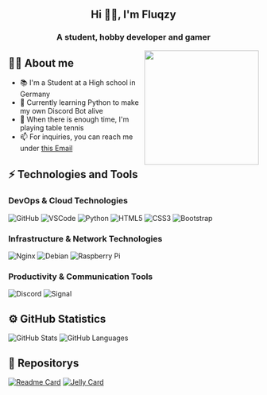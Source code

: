 <h2 align="center">Hi 👋🏻, I'm Fluqzy</h2>
<h3 align="center">A student, hobby developer and gamer</h3>
<img align='right' src="https://media.giphy.com/media/M9gbBd9nbDrOTu1Mqx/giphy.gif" width="230">

## 👨‍💻 About me
- 📚 I'm a Student at a High school in Germany
- 🌱 Currently learning Python to make my own Discord Bot alive
- 🏓 When there is enough time, I'm playing table tennis
- 📫 For inquiries, you can reach me under [this Email](mailto:tim@fluqzy.eu)

## ⚡ Technologies and Tools
### DevOps & Cloud Technologies
![GitHub](https://img.shields.io/badge/-GitHub-0D1117?style=flat-square&logo=GitHub)
![VSCode](https://img.shields.io/badge/-VSCode-007ACC?style=flat&logo=visual-studio-code&logoColor=white)
![Python](https://img.shields.io/badge/-Python-FFDA49?style=flat-square&logo=Python)
![HTML5](https://img.shields.io/badge/-HTML5-E34F26?style=flat-square&logo=html5&logoColor=white)
![CSS3](https://img.shields.io/badge/-CSS3-1572B6?style=flat-square&logo=css3)
![Bootstrap](https://img.shields.io/badge/-Bootstrap-563D7C?style=flat-square&logo=bootstrap)

### Infrastructure & Network Technologies
![Nginx](https://img.shields.io/badge/-Nginx-009639?style=flat&logo=nginx&logoColor=white)
![Debian](https://img.shields.io/badge/-Debian-010127?style=flat-square&logo=Debian)
![Raspberry Pi](https://img.shields.io/badge/-Raspberry%20Pi-C51A4A?style=flat-square&logo=Raspberry-Pi)

### Productivity & Communication Tools
![Discord](https://img.shields.io/badge/-Discord-5865F2?style=flat&logo=discord&logoColor=white)
![Signal](https://img.shields.io/badge/-Signal-598FF2?style=flat&logo=signal&logoColor=white)

## ⚙️ GitHub Statistics
![GitHub Stats](https://github-readme-stats.vercel.app/api?username=Fluqzy&show_icons=true&theme=tokyonight)
![GitHub Languages](https://github-readme-stats.vercel.app/api/top-langs/?username=Fluqzy&layout=compact&show_icons=true&theme=tokyonight)

## 🌮 Repositorys
[![Readme Card](https://github-readme-stats.vercel.app/api/pin/?username=Fluqzy&theme=tokyonight&repo=Fluqzy)](https://github.com/Fluqzy/Fluqzy)
[![Jelly Card](https://github-readme-stats.vercel.app/api/pin/?username=Fluqzy&theme=tokyonight&repo=Jelly)](https://github.com/Fluqzy/Jelly)
